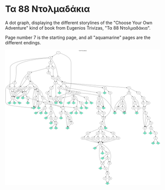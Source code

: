 # Τα 88 Ντολμαδάκια

A dot graph, displaying the different storylines of the "Choose Your Own Adventure" kind of book from Eugenios Trivizas, "Τα 88 Ντολμαδάκια".

Page number 7 is the starting page, and all "aquamarine" pages are the different endings.

![Storylines](./graph.svg)
